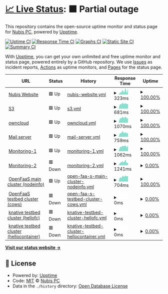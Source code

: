 # [📈 Live Status](https://uptime.nephos.gr): <!--live status--> **🟧 Partial outage**

This repository contains the open-source uptime monitor and status page for [Nubis PC](https://uptime.nephos.gr), powered by [Upptime](https://github.com/upptime/upptime).

[![Uptime CI](https://github.com/nubispc/upptime/workflows/Uptime%20CI/badge.svg)](https://github.com/nubispc/upptime/actions?query=workflow%3A%22Uptime+CI%22)
[![Response Time CI](https://github.com/nubispc/upptime/workflows/Response%20Time%20CI/badge.svg)](https://github.com/nubispc/upptime/actions?query=workflow%3A%22Response+Time+CI%22)
[![Graphs CI](https://github.com/nubispc/upptime/workflows/Graphs%20CI/badge.svg)](https://github.com/nubispc/upptime/actions?query=workflow%3A%22Graphs+CI%22)
[![Static Site CI](https://github.com/nubispc/upptime/workflows/Static%20Site%20CI/badge.svg)](https://github.com/nubispc/upptime/actions?query=workflow%3A%22Static+Site+CI%22)
[![Summary CI](https://github.com/nubispc/upptime/workflows/Summary%20CI/badge.svg)](https://github.com/nubispc/upptime/actions?query=workflow%3A%22Summary+CI%22)

With [Upptime](https://upptime.js.org), you can get your own unlimited and free uptime monitor and status page, powered entirely by a GitHub repository. We use [Issues](https://github.com/nubispc/upptime/issues) as incident reports, [Actions](https://github.com/nubispc/upptime/actions) as uptime monitors, and [Pages](https://uptime.nephos.gr) for the status page.

<!--start: status pages-->
<!-- This summary is generated by Upptime (https://github.com/upptime/upptime) -->
<!-- Do not edit this manually, your changes will be overwritten -->
<!-- prettier-ignore -->
| URL | Status | History | Response Time | Uptime |
| --- | ------ | ------- | ------------- | ------ |
| <img alt="" src="https://icons.duckduckgo.com/ip3/nubis-pc.eu.ico" height="13"> [Nubis Website](https://nubis-pc.eu) | 🟩 Up | [nubis-website.yml](https://github.com/nubispc/upptime/commits/HEAD/history/nubis-website.yml) | <details><summary><img alt="Response time graph" src="./graphs/nubis-website/response-time-week.png" height="20"> 323ms</summary><br><a href="https://uptime.nephos.gr/history/nubis-website"><img alt="Response time 402" src="https://img.shields.io/endpoint?url=https%3A%2F%2Fraw.githubusercontent.com%2Fnubispc%2Fupptime%2FHEAD%2Fapi%2Fnubis-website%2Fresponse-time.json"></a><br><a href="https://uptime.nephos.gr/history/nubis-website"><img alt="24-hour response time 576" src="https://img.shields.io/endpoint?url=https%3A%2F%2Fraw.githubusercontent.com%2Fnubispc%2Fupptime%2FHEAD%2Fapi%2Fnubis-website%2Fresponse-time-day.json"></a><br><a href="https://uptime.nephos.gr/history/nubis-website"><img alt="7-day response time 323" src="https://img.shields.io/endpoint?url=https%3A%2F%2Fraw.githubusercontent.com%2Fnubispc%2Fupptime%2FHEAD%2Fapi%2Fnubis-website%2Fresponse-time-week.json"></a><br><a href="https://uptime.nephos.gr/history/nubis-website"><img alt="30-day response time 354" src="https://img.shields.io/endpoint?url=https%3A%2F%2Fraw.githubusercontent.com%2Fnubispc%2Fupptime%2FHEAD%2Fapi%2Fnubis-website%2Fresponse-time-month.json"></a><br><a href="https://uptime.nephos.gr/history/nubis-website"><img alt="1-year response time 407" src="https://img.shields.io/endpoint?url=https%3A%2F%2Fraw.githubusercontent.com%2Fnubispc%2Fupptime%2FHEAD%2Fapi%2Fnubis-website%2Fresponse-time-year.json"></a></details> | <details><summary><a href="https://uptime.nephos.gr/history/nubis-website">100.00%</a></summary><a href="https://uptime.nephos.gr/history/nubis-website"><img alt="All-time uptime 99.93%" src="https://img.shields.io/endpoint?url=https%3A%2F%2Fraw.githubusercontent.com%2Fnubispc%2Fupptime%2FHEAD%2Fapi%2Fnubis-website%2Fuptime.json"></a><br><a href="https://uptime.nephos.gr/history/nubis-website"><img alt="24-hour uptime 100.00%" src="https://img.shields.io/endpoint?url=https%3A%2F%2Fraw.githubusercontent.com%2Fnubispc%2Fupptime%2FHEAD%2Fapi%2Fnubis-website%2Fuptime-day.json"></a><br><a href="https://uptime.nephos.gr/history/nubis-website"><img alt="7-day uptime 100.00%" src="https://img.shields.io/endpoint?url=https%3A%2F%2Fraw.githubusercontent.com%2Fnubispc%2Fupptime%2FHEAD%2Fapi%2Fnubis-website%2Fuptime-week.json"></a><br><a href="https://uptime.nephos.gr/history/nubis-website"><img alt="30-day uptime 100.00%" src="https://img.shields.io/endpoint?url=https%3A%2F%2Fraw.githubusercontent.com%2Fnubispc%2Fupptime%2FHEAD%2Fapi%2Fnubis-website%2Fuptime-month.json"></a><br><a href="https://uptime.nephos.gr/history/nubis-website"><img alt="1-year uptime 99.93%" src="https://img.shields.io/endpoint?url=https%3A%2F%2Fraw.githubusercontent.com%2Fnubispc%2Fupptime%2FHEAD%2Fapi%2Fnubis-website%2Fuptime-year.json"></a></details>
| <img alt="" src="https://icons.duckduckgo.com/ip3/s3.nbfc.io.ico" height="13"> [S3](https://s3.nbfc.io) | 🟩 Up | [s3.yml](https://github.com/nubispc/upptime/commits/HEAD/history/s3.yml) | <details><summary><img alt="Response time graph" src="./graphs/s3/response-time-week.png" height="20"> 681ms</summary><br><a href="https://uptime.nephos.gr/history/s3"><img alt="Response time 620" src="https://img.shields.io/endpoint?url=https%3A%2F%2Fraw.githubusercontent.com%2Fnubispc%2Fupptime%2FHEAD%2Fapi%2Fs3%2Fresponse-time.json"></a><br><a href="https://uptime.nephos.gr/history/s3"><img alt="24-hour response time 668" src="https://img.shields.io/endpoint?url=https%3A%2F%2Fraw.githubusercontent.com%2Fnubispc%2Fupptime%2FHEAD%2Fapi%2Fs3%2Fresponse-time-day.json"></a><br><a href="https://uptime.nephos.gr/history/s3"><img alt="7-day response time 681" src="https://img.shields.io/endpoint?url=https%3A%2F%2Fraw.githubusercontent.com%2Fnubispc%2Fupptime%2FHEAD%2Fapi%2Fs3%2Fresponse-time-week.json"></a><br><a href="https://uptime.nephos.gr/history/s3"><img alt="30-day response time 659" src="https://img.shields.io/endpoint?url=https%3A%2F%2Fraw.githubusercontent.com%2Fnubispc%2Fupptime%2FHEAD%2Fapi%2Fs3%2Fresponse-time-month.json"></a><br><a href="https://uptime.nephos.gr/history/s3"><img alt="1-year response time 623" src="https://img.shields.io/endpoint?url=https%3A%2F%2Fraw.githubusercontent.com%2Fnubispc%2Fupptime%2FHEAD%2Fapi%2Fs3%2Fresponse-time-year.json"></a></details> | <details><summary><a href="https://uptime.nephos.gr/history/s3">100.00%</a></summary><a href="https://uptime.nephos.gr/history/s3"><img alt="All-time uptime 99.66%" src="https://img.shields.io/endpoint?url=https%3A%2F%2Fraw.githubusercontent.com%2Fnubispc%2Fupptime%2FHEAD%2Fapi%2Fs3%2Fuptime.json"></a><br><a href="https://uptime.nephos.gr/history/s3"><img alt="24-hour uptime 100.00%" src="https://img.shields.io/endpoint?url=https%3A%2F%2Fraw.githubusercontent.com%2Fnubispc%2Fupptime%2FHEAD%2Fapi%2Fs3%2Fuptime-day.json"></a><br><a href="https://uptime.nephos.gr/history/s3"><img alt="7-day uptime 100.00%" src="https://img.shields.io/endpoint?url=https%3A%2F%2Fraw.githubusercontent.com%2Fnubispc%2Fupptime%2FHEAD%2Fapi%2Fs3%2Fuptime-week.json"></a><br><a href="https://uptime.nephos.gr/history/s3"><img alt="30-day uptime 100.00%" src="https://img.shields.io/endpoint?url=https%3A%2F%2Fraw.githubusercontent.com%2Fnubispc%2Fupptime%2FHEAD%2Fapi%2Fs3%2Fuptime-month.json"></a><br><a href="https://uptime.nephos.gr/history/s3"><img alt="1-year uptime 99.76%" src="https://img.shields.io/endpoint?url=https%3A%2F%2Fraw.githubusercontent.com%2Fnubispc%2Fupptime%2FHEAD%2Fapi%2Fs3%2Fuptime-year.json"></a></details>
| <img alt="" src="https://icons.duckduckgo.com/ip3/owncloud.nbfc.io.ico" height="13"> [owncloud](https://owncloud.nbfc.io) | 🟩 Up | [owncloud.yml](https://github.com/nubispc/upptime/commits/HEAD/history/owncloud.yml) | <details><summary><img alt="Response time graph" src="./graphs/owncloud/response-time-week.png" height="20"> 1070ms</summary><br><a href="https://uptime.nephos.gr/history/owncloud"><img alt="Response time 1013" src="https://img.shields.io/endpoint?url=https%3A%2F%2Fraw.githubusercontent.com%2Fnubispc%2Fupptime%2FHEAD%2Fapi%2Fowncloud%2Fresponse-time.json"></a><br><a href="https://uptime.nephos.gr/history/owncloud"><img alt="24-hour response time 978" src="https://img.shields.io/endpoint?url=https%3A%2F%2Fraw.githubusercontent.com%2Fnubispc%2Fupptime%2FHEAD%2Fapi%2Fowncloud%2Fresponse-time-day.json"></a><br><a href="https://uptime.nephos.gr/history/owncloud"><img alt="7-day response time 1070" src="https://img.shields.io/endpoint?url=https%3A%2F%2Fraw.githubusercontent.com%2Fnubispc%2Fupptime%2FHEAD%2Fapi%2Fowncloud%2Fresponse-time-week.json"></a><br><a href="https://uptime.nephos.gr/history/owncloud"><img alt="30-day response time 1091" src="https://img.shields.io/endpoint?url=https%3A%2F%2Fraw.githubusercontent.com%2Fnubispc%2Fupptime%2FHEAD%2Fapi%2Fowncloud%2Fresponse-time-month.json"></a><br><a href="https://uptime.nephos.gr/history/owncloud"><img alt="1-year response time 1029" src="https://img.shields.io/endpoint?url=https%3A%2F%2Fraw.githubusercontent.com%2Fnubispc%2Fupptime%2FHEAD%2Fapi%2Fowncloud%2Fresponse-time-year.json"></a></details> | <details><summary><a href="https://uptime.nephos.gr/history/owncloud">100.00%</a></summary><a href="https://uptime.nephos.gr/history/owncloud"><img alt="All-time uptime 99.39%" src="https://img.shields.io/endpoint?url=https%3A%2F%2Fraw.githubusercontent.com%2Fnubispc%2Fupptime%2FHEAD%2Fapi%2Fowncloud%2Fuptime.json"></a><br><a href="https://uptime.nephos.gr/history/owncloud"><img alt="24-hour uptime 100.00%" src="https://img.shields.io/endpoint?url=https%3A%2F%2Fraw.githubusercontent.com%2Fnubispc%2Fupptime%2FHEAD%2Fapi%2Fowncloud%2Fuptime-day.json"></a><br><a href="https://uptime.nephos.gr/history/owncloud"><img alt="7-day uptime 100.00%" src="https://img.shields.io/endpoint?url=https%3A%2F%2Fraw.githubusercontent.com%2Fnubispc%2Fupptime%2FHEAD%2Fapi%2Fowncloud%2Fuptime-week.json"></a><br><a href="https://uptime.nephos.gr/history/owncloud"><img alt="30-day uptime 100.00%" src="https://img.shields.io/endpoint?url=https%3A%2F%2Fraw.githubusercontent.com%2Fnubispc%2Fupptime%2FHEAD%2Fapi%2Fowncloud%2Fuptime-month.json"></a><br><a href="https://uptime.nephos.gr/history/owncloud"><img alt="1-year uptime 99.77%" src="https://img.shields.io/endpoint?url=https%3A%2F%2Fraw.githubusercontent.com%2Fnubispc%2Fupptime%2FHEAD%2Fapi%2Fowncloud%2Fuptime-year.json"></a></details>
| <img alt="" src="https://icons.duckduckgo.com/ip3/mail.nubificus.co.uk.ico" height="13"> [Mail server](https://mail.nubificus.co.uk) | 🟩 Up | [mail-server.yml](https://github.com/nubispc/upptime/commits/HEAD/history/mail-server.yml) | <details><summary><img alt="Response time graph" src="./graphs/mail-server/response-time-week.png" height="20"> 759ms</summary><br><a href="https://uptime.nephos.gr/history/mail-server"><img alt="Response time 726" src="https://img.shields.io/endpoint?url=https%3A%2F%2Fraw.githubusercontent.com%2Fnubispc%2Fupptime%2FHEAD%2Fapi%2Fmail-server%2Fresponse-time.json"></a><br><a href="https://uptime.nephos.gr/history/mail-server"><img alt="24-hour response time 771" src="https://img.shields.io/endpoint?url=https%3A%2F%2Fraw.githubusercontent.com%2Fnubispc%2Fupptime%2FHEAD%2Fapi%2Fmail-server%2Fresponse-time-day.json"></a><br><a href="https://uptime.nephos.gr/history/mail-server"><img alt="7-day response time 759" src="https://img.shields.io/endpoint?url=https%3A%2F%2Fraw.githubusercontent.com%2Fnubispc%2Fupptime%2FHEAD%2Fapi%2Fmail-server%2Fresponse-time-week.json"></a><br><a href="https://uptime.nephos.gr/history/mail-server"><img alt="30-day response time 846" src="https://img.shields.io/endpoint?url=https%3A%2F%2Fraw.githubusercontent.com%2Fnubispc%2Fupptime%2FHEAD%2Fapi%2Fmail-server%2Fresponse-time-month.json"></a><br><a href="https://uptime.nephos.gr/history/mail-server"><img alt="1-year response time 732" src="https://img.shields.io/endpoint?url=https%3A%2F%2Fraw.githubusercontent.com%2Fnubispc%2Fupptime%2FHEAD%2Fapi%2Fmail-server%2Fresponse-time-year.json"></a></details> | <details><summary><a href="https://uptime.nephos.gr/history/mail-server">100.00%</a></summary><a href="https://uptime.nephos.gr/history/mail-server"><img alt="All-time uptime 99.85%" src="https://img.shields.io/endpoint?url=https%3A%2F%2Fraw.githubusercontent.com%2Fnubispc%2Fupptime%2FHEAD%2Fapi%2Fmail-server%2Fuptime.json"></a><br><a href="https://uptime.nephos.gr/history/mail-server"><img alt="24-hour uptime 100.00%" src="https://img.shields.io/endpoint?url=https%3A%2F%2Fraw.githubusercontent.com%2Fnubispc%2Fupptime%2FHEAD%2Fapi%2Fmail-server%2Fuptime-day.json"></a><br><a href="https://uptime.nephos.gr/history/mail-server"><img alt="7-day uptime 100.00%" src="https://img.shields.io/endpoint?url=https%3A%2F%2Fraw.githubusercontent.com%2Fnubispc%2Fupptime%2FHEAD%2Fapi%2Fmail-server%2Fuptime-week.json"></a><br><a href="https://uptime.nephos.gr/history/mail-server"><img alt="30-day uptime 100.00%" src="https://img.shields.io/endpoint?url=https%3A%2F%2Fraw.githubusercontent.com%2Fnubispc%2Fupptime%2FHEAD%2Fapi%2Fmail-server%2Fuptime-month.json"></a><br><a href="https://uptime.nephos.gr/history/mail-server"><img alt="1-year uptime 99.80%" src="https://img.shields.io/endpoint?url=https%3A%2F%2Fraw.githubusercontent.com%2Fnubispc%2Fupptime%2FHEAD%2Fapi%2Fmail-server%2Fuptime-year.json"></a></details>
| <img alt="" src="https://icons.duckduckgo.com/ip3/monit.nubificus.co.uk.ico" height="13"> [Monitoring-1](https://monit.nubificus.co.uk) | 🟩 Up | [monitoring-1.yml](https://github.com/nubispc/upptime/commits/HEAD/history/monitoring-1.yml) | <details><summary><img alt="Response time graph" src="./graphs/monitoring-1/response-time-week.png" height="20"> 1062ms</summary><br><a href="https://uptime.nephos.gr/history/monitoring-1"><img alt="Response time 1029" src="https://img.shields.io/endpoint?url=https%3A%2F%2Fraw.githubusercontent.com%2Fnubispc%2Fupptime%2FHEAD%2Fapi%2Fmonitoring-1%2Fresponse-time.json"></a><br><a href="https://uptime.nephos.gr/history/monitoring-1"><img alt="24-hour response time 1256" src="https://img.shields.io/endpoint?url=https%3A%2F%2Fraw.githubusercontent.com%2Fnubispc%2Fupptime%2FHEAD%2Fapi%2Fmonitoring-1%2Fresponse-time-day.json"></a><br><a href="https://uptime.nephos.gr/history/monitoring-1"><img alt="7-day response time 1062" src="https://img.shields.io/endpoint?url=https%3A%2F%2Fraw.githubusercontent.com%2Fnubispc%2Fupptime%2FHEAD%2Fapi%2Fmonitoring-1%2Fresponse-time-week.json"></a><br><a href="https://uptime.nephos.gr/history/monitoring-1"><img alt="30-day response time 1123" src="https://img.shields.io/endpoint?url=https%3A%2F%2Fraw.githubusercontent.com%2Fnubispc%2Fupptime%2FHEAD%2Fapi%2Fmonitoring-1%2Fresponse-time-month.json"></a><br><a href="https://uptime.nephos.gr/history/monitoring-1"><img alt="1-year response time 1028" src="https://img.shields.io/endpoint?url=https%3A%2F%2Fraw.githubusercontent.com%2Fnubispc%2Fupptime%2FHEAD%2Fapi%2Fmonitoring-1%2Fresponse-time-year.json"></a></details> | <details><summary><a href="https://uptime.nephos.gr/history/monitoring-1">100.00%</a></summary><a href="https://uptime.nephos.gr/history/monitoring-1"><img alt="All-time uptime 98.38%" src="https://img.shields.io/endpoint?url=https%3A%2F%2Fraw.githubusercontent.com%2Fnubispc%2Fupptime%2FHEAD%2Fapi%2Fmonitoring-1%2Fuptime.json"></a><br><a href="https://uptime.nephos.gr/history/monitoring-1"><img alt="24-hour uptime 100.00%" src="https://img.shields.io/endpoint?url=https%3A%2F%2Fraw.githubusercontent.com%2Fnubispc%2Fupptime%2FHEAD%2Fapi%2Fmonitoring-1%2Fuptime-day.json"></a><br><a href="https://uptime.nephos.gr/history/monitoring-1"><img alt="7-day uptime 100.00%" src="https://img.shields.io/endpoint?url=https%3A%2F%2Fraw.githubusercontent.com%2Fnubispc%2Fupptime%2FHEAD%2Fapi%2Fmonitoring-1%2Fuptime-week.json"></a><br><a href="https://uptime.nephos.gr/history/monitoring-1"><img alt="30-day uptime 100.00%" src="https://img.shields.io/endpoint?url=https%3A%2F%2Fraw.githubusercontent.com%2Fnubispc%2Fupptime%2FHEAD%2Fapi%2Fmonitoring-1%2Fuptime-month.json"></a><br><a href="https://uptime.nephos.gr/history/monitoring-1"><img alt="1-year uptime 98.19%" src="https://img.shields.io/endpoint?url=https%3A%2F%2Fraw.githubusercontent.com%2Fnubispc%2Fupptime%2FHEAD%2Fapi%2Fmonitoring-1%2Fuptime-year.json"></a></details>
| <img alt="" src="https://icons.duckduckgo.com/ip3/grafana.nephos.gr.ico" height="13"> [Monitoring-2](https://grafana.nephos.gr) | 🟥 Down | [monitoring-2.yml](https://github.com/nubispc/upptime/commits/HEAD/history/monitoring-2.yml) | <details><summary><img alt="Response time graph" src="./graphs/monitoring-2/response-time-week.png" height="20"> 1241ms</summary><br><a href="https://uptime.nephos.gr/history/monitoring-2"><img alt="Response time 1572" src="https://img.shields.io/endpoint?url=https%3A%2F%2Fraw.githubusercontent.com%2Fnubispc%2Fupptime%2FHEAD%2Fapi%2Fmonitoring-2%2Fresponse-time.json"></a><br><a href="https://uptime.nephos.gr/history/monitoring-2"><img alt="24-hour response time 988" src="https://img.shields.io/endpoint?url=https%3A%2F%2Fraw.githubusercontent.com%2Fnubispc%2Fupptime%2FHEAD%2Fapi%2Fmonitoring-2%2Fresponse-time-day.json"></a><br><a href="https://uptime.nephos.gr/history/monitoring-2"><img alt="7-day response time 1241" src="https://img.shields.io/endpoint?url=https%3A%2F%2Fraw.githubusercontent.com%2Fnubispc%2Fupptime%2FHEAD%2Fapi%2Fmonitoring-2%2Fresponse-time-week.json"></a><br><a href="https://uptime.nephos.gr/history/monitoring-2"><img alt="30-day response time 1160" src="https://img.shields.io/endpoint?url=https%3A%2F%2Fraw.githubusercontent.com%2Fnubispc%2Fupptime%2FHEAD%2Fapi%2Fmonitoring-2%2Fresponse-time-month.json"></a><br><a href="https://uptime.nephos.gr/history/monitoring-2"><img alt="1-year response time 1522" src="https://img.shields.io/endpoint?url=https%3A%2F%2Fraw.githubusercontent.com%2Fnubispc%2Fupptime%2FHEAD%2Fapi%2Fmonitoring-2%2Fresponse-time-year.json"></a></details> | <details><summary><a href="https://uptime.nephos.gr/history/monitoring-2">0.00%</a></summary><a href="https://uptime.nephos.gr/history/monitoring-2"><img alt="All-time uptime 50.79%" src="https://img.shields.io/endpoint?url=https%3A%2F%2Fraw.githubusercontent.com%2Fnubispc%2Fupptime%2FHEAD%2Fapi%2Fmonitoring-2%2Fuptime.json"></a><br><a href="https://uptime.nephos.gr/history/monitoring-2"><img alt="24-hour uptime 0.00%" src="https://img.shields.io/endpoint?url=https%3A%2F%2Fraw.githubusercontent.com%2Fnubispc%2Fupptime%2FHEAD%2Fapi%2Fmonitoring-2%2Fuptime-day.json"></a><br><a href="https://uptime.nephos.gr/history/monitoring-2"><img alt="7-day uptime 0.00%" src="https://img.shields.io/endpoint?url=https%3A%2F%2Fraw.githubusercontent.com%2Fnubispc%2Fupptime%2FHEAD%2Fapi%2Fmonitoring-2%2Fuptime-week.json"></a><br><a href="https://uptime.nephos.gr/history/monitoring-2"><img alt="30-day uptime 0.00%" src="https://img.shields.io/endpoint?url=https%3A%2F%2Fraw.githubusercontent.com%2Fnubispc%2Fupptime%2FHEAD%2Fapi%2Fmonitoring-2%2Fuptime-month.json"></a><br><a href="https://uptime.nephos.gr/history/monitoring-2"><img alt="1-year uptime 37.77%" src="https://img.shields.io/endpoint?url=https%3A%2F%2Fraw.githubusercontent.com%2Fnubispc%2Fupptime%2FHEAD%2Fapi%2Fmonitoring-2%2Fuptime-year.json"></a></details>
| <img alt="" src="https://icons.duckduckgo.com/ip3/openfaas.nbfc.io.ico" height="13"> [OpenFaaS main cluster (nodeinfo)](https://openfaas.nbfc.io/function/nodeinfo) | 🟩 Up | [open-faa-s-main-cluster-nodeinfo.yml](https://github.com/nubispc/upptime/commits/HEAD/history/open-faa-s-main-cluster-nodeinfo.yml) | <details><summary><img alt="Response time graph" src="./graphs/open-faa-s-main-cluster-nodeinfo/response-time-week.png" height="20"> 704ms</summary><br><a href="https://uptime.nephos.gr/history/open-faa-s-main-cluster-nodeinfo"><img alt="Response time 653" src="https://img.shields.io/endpoint?url=https%3A%2F%2Fraw.githubusercontent.com%2Fnubispc%2Fupptime%2FHEAD%2Fapi%2Fopen-faa-s-main-cluster-nodeinfo%2Fresponse-time.json"></a><br><a href="https://uptime.nephos.gr/history/open-faa-s-main-cluster-nodeinfo"><img alt="24-hour response time 755" src="https://img.shields.io/endpoint?url=https%3A%2F%2Fraw.githubusercontent.com%2Fnubispc%2Fupptime%2FHEAD%2Fapi%2Fopen-faa-s-main-cluster-nodeinfo%2Fresponse-time-day.json"></a><br><a href="https://uptime.nephos.gr/history/open-faa-s-main-cluster-nodeinfo"><img alt="7-day response time 704" src="https://img.shields.io/endpoint?url=https%3A%2F%2Fraw.githubusercontent.com%2Fnubispc%2Fupptime%2FHEAD%2Fapi%2Fopen-faa-s-main-cluster-nodeinfo%2Fresponse-time-week.json"></a><br><a href="https://uptime.nephos.gr/history/open-faa-s-main-cluster-nodeinfo"><img alt="30-day response time 703" src="https://img.shields.io/endpoint?url=https%3A%2F%2Fraw.githubusercontent.com%2Fnubispc%2Fupptime%2FHEAD%2Fapi%2Fopen-faa-s-main-cluster-nodeinfo%2Fresponse-time-month.json"></a><br><a href="https://uptime.nephos.gr/history/open-faa-s-main-cluster-nodeinfo"><img alt="1-year response time 665" src="https://img.shields.io/endpoint?url=https%3A%2F%2Fraw.githubusercontent.com%2Fnubispc%2Fupptime%2FHEAD%2Fapi%2Fopen-faa-s-main-cluster-nodeinfo%2Fresponse-time-year.json"></a></details> | <details><summary><a href="https://uptime.nephos.gr/history/open-faa-s-main-cluster-nodeinfo">100.00%</a></summary><a href="https://uptime.nephos.gr/history/open-faa-s-main-cluster-nodeinfo"><img alt="All-time uptime 98.39%" src="https://img.shields.io/endpoint?url=https%3A%2F%2Fraw.githubusercontent.com%2Fnubispc%2Fupptime%2FHEAD%2Fapi%2Fopen-faa-s-main-cluster-nodeinfo%2Fuptime.json"></a><br><a href="https://uptime.nephos.gr/history/open-faa-s-main-cluster-nodeinfo"><img alt="24-hour uptime 100.00%" src="https://img.shields.io/endpoint?url=https%3A%2F%2Fraw.githubusercontent.com%2Fnubispc%2Fupptime%2FHEAD%2Fapi%2Fopen-faa-s-main-cluster-nodeinfo%2Fuptime-day.json"></a><br><a href="https://uptime.nephos.gr/history/open-faa-s-main-cluster-nodeinfo"><img alt="7-day uptime 100.00%" src="https://img.shields.io/endpoint?url=https%3A%2F%2Fraw.githubusercontent.com%2Fnubispc%2Fupptime%2FHEAD%2Fapi%2Fopen-faa-s-main-cluster-nodeinfo%2Fuptime-week.json"></a><br><a href="https://uptime.nephos.gr/history/open-faa-s-main-cluster-nodeinfo"><img alt="30-day uptime 99.93%" src="https://img.shields.io/endpoint?url=https%3A%2F%2Fraw.githubusercontent.com%2Fnubispc%2Fupptime%2FHEAD%2Fapi%2Fopen-faa-s-main-cluster-nodeinfo%2Fuptime-month.json"></a><br><a href="https://uptime.nephos.gr/history/open-faa-s-main-cluster-nodeinfo"><img alt="1-year uptime 98.18%" src="https://img.shields.io/endpoint?url=https%3A%2F%2Fraw.githubusercontent.com%2Fnubispc%2Fupptime%2FHEAD%2Fapi%2Fopen-faa-s-main-cluster-nodeinfo%2Fuptime-year.json"></a></details>
| <img alt="" src="https://icons.duckduckgo.com/ip3/openfaas.serrano.nbfc.io.ico" height="13"> [OpenFaaS testbed cluster (cows)](https://openfaas.serrano.nbfc.io/function/cows) | 🟥 Down | [open-faa-s-testbed-cluster-cows.yml](https://github.com/nubispc/upptime/commits/HEAD/history/open-faa-s-testbed-cluster-cows.yml) | <details><summary><img alt="Response time graph" src="./graphs/open-faa-s-testbed-cluster-cows/response-time-week.png" height="20"> 0ms</summary><br><a href="https://uptime.nephos.gr/history/open-faa-s-testbed-cluster-cows"><img alt="Response time 618" src="https://img.shields.io/endpoint?url=https%3A%2F%2Fraw.githubusercontent.com%2Fnubispc%2Fupptime%2FHEAD%2Fapi%2Fopen-faa-s-testbed-cluster-cows%2Fresponse-time.json"></a><br><a href="https://uptime.nephos.gr/history/open-faa-s-testbed-cluster-cows"><img alt="24-hour response time 0" src="https://img.shields.io/endpoint?url=https%3A%2F%2Fraw.githubusercontent.com%2Fnubispc%2Fupptime%2FHEAD%2Fapi%2Fopen-faa-s-testbed-cluster-cows%2Fresponse-time-day.json"></a><br><a href="https://uptime.nephos.gr/history/open-faa-s-testbed-cluster-cows"><img alt="7-day response time 0" src="https://img.shields.io/endpoint?url=https%3A%2F%2Fraw.githubusercontent.com%2Fnubispc%2Fupptime%2FHEAD%2Fapi%2Fopen-faa-s-testbed-cluster-cows%2Fresponse-time-week.json"></a><br><a href="https://uptime.nephos.gr/history/open-faa-s-testbed-cluster-cows"><img alt="30-day response time 0" src="https://img.shields.io/endpoint?url=https%3A%2F%2Fraw.githubusercontent.com%2Fnubispc%2Fupptime%2FHEAD%2Fapi%2Fopen-faa-s-testbed-cluster-cows%2Fresponse-time-month.json"></a><br><a href="https://uptime.nephos.gr/history/open-faa-s-testbed-cluster-cows"><img alt="1-year response time 637" src="https://img.shields.io/endpoint?url=https%3A%2F%2Fraw.githubusercontent.com%2Fnubispc%2Fupptime%2FHEAD%2Fapi%2Fopen-faa-s-testbed-cluster-cows%2Fresponse-time-year.json"></a></details> | <details><summary><a href="https://uptime.nephos.gr/history/open-faa-s-testbed-cluster-cows">0.00%</a></summary><a href="https://uptime.nephos.gr/history/open-faa-s-testbed-cluster-cows"><img alt="All-time uptime 33.04%" src="https://img.shields.io/endpoint?url=https%3A%2F%2Fraw.githubusercontent.com%2Fnubispc%2Fupptime%2FHEAD%2Fapi%2Fopen-faa-s-testbed-cluster-cows%2Fuptime.json"></a><br><a href="https://uptime.nephos.gr/history/open-faa-s-testbed-cluster-cows"><img alt="24-hour uptime 0.00%" src="https://img.shields.io/endpoint?url=https%3A%2F%2Fraw.githubusercontent.com%2Fnubispc%2Fupptime%2FHEAD%2Fapi%2Fopen-faa-s-testbed-cluster-cows%2Fuptime-day.json"></a><br><a href="https://uptime.nephos.gr/history/open-faa-s-testbed-cluster-cows"><img alt="7-day uptime 0.00%" src="https://img.shields.io/endpoint?url=https%3A%2F%2Fraw.githubusercontent.com%2Fnubispc%2Fupptime%2FHEAD%2Fapi%2Fopen-faa-s-testbed-cluster-cows%2Fuptime-week.json"></a><br><a href="https://uptime.nephos.gr/history/open-faa-s-testbed-cluster-cows"><img alt="30-day uptime 0.00%" src="https://img.shields.io/endpoint?url=https%3A%2F%2Fraw.githubusercontent.com%2Fnubispc%2Fupptime%2FHEAD%2Fapi%2Fopen-faa-s-testbed-cluster-cows%2Fuptime-month.json"></a><br><a href="https://uptime.nephos.gr/history/open-faa-s-testbed-cluster-cows"><img alt="1-year uptime 14.35%" src="https://img.shields.io/endpoint?url=https%3A%2F%2Fraw.githubusercontent.com%2Fnubispc%2Fupptime%2FHEAD%2Fapi%2Fopen-faa-s-testbed-cluster-cows%2Fuptime-year.json"></a></details>
| <img alt="" src="https://icons.duckduckgo.com/ip3/hellofc.default.knative.nbfc.io.ico" height="13"> [knative testbed cluster (hellofc)](https://hellofc.default.knative.nbfc.io) | 🟥 Down | [knative-testbed-cluster-hellofc.yml](https://github.com/nubispc/upptime/commits/HEAD/history/knative-testbed-cluster-hellofc.yml) | <details><summary><img alt="Response time graph" src="./graphs/knative-testbed-cluster-hellofc/response-time-week.png" height="20"> 0ms</summary><br><a href="https://uptime.nephos.gr/history/knative-testbed-cluster-hellofc"><img alt="Response time 4090" src="https://img.shields.io/endpoint?url=https%3A%2F%2Fraw.githubusercontent.com%2Fnubispc%2Fupptime%2FHEAD%2Fapi%2Fknative-testbed-cluster-hellofc%2Fresponse-time.json"></a><br><a href="https://uptime.nephos.gr/history/knative-testbed-cluster-hellofc"><img alt="24-hour response time 0" src="https://img.shields.io/endpoint?url=https%3A%2F%2Fraw.githubusercontent.com%2Fnubispc%2Fupptime%2FHEAD%2Fapi%2Fknative-testbed-cluster-hellofc%2Fresponse-time-day.json"></a><br><a href="https://uptime.nephos.gr/history/knative-testbed-cluster-hellofc"><img alt="7-day response time 0" src="https://img.shields.io/endpoint?url=https%3A%2F%2Fraw.githubusercontent.com%2Fnubispc%2Fupptime%2FHEAD%2Fapi%2Fknative-testbed-cluster-hellofc%2Fresponse-time-week.json"></a><br><a href="https://uptime.nephos.gr/history/knative-testbed-cluster-hellofc"><img alt="30-day response time 0" src="https://img.shields.io/endpoint?url=https%3A%2F%2Fraw.githubusercontent.com%2Fnubispc%2Fupptime%2FHEAD%2Fapi%2Fknative-testbed-cluster-hellofc%2Fresponse-time-month.json"></a><br><a href="https://uptime.nephos.gr/history/knative-testbed-cluster-hellofc"><img alt="1-year response time 4502" src="https://img.shields.io/endpoint?url=https%3A%2F%2Fraw.githubusercontent.com%2Fnubispc%2Fupptime%2FHEAD%2Fapi%2Fknative-testbed-cluster-hellofc%2Fresponse-time-year.json"></a></details> | <details><summary><a href="https://uptime.nephos.gr/history/knative-testbed-cluster-hellofc">0.00%</a></summary><a href="https://uptime.nephos.gr/history/knative-testbed-cluster-hellofc"><img alt="All-time uptime 49.62%" src="https://img.shields.io/endpoint?url=https%3A%2F%2Fraw.githubusercontent.com%2Fnubispc%2Fupptime%2FHEAD%2Fapi%2Fknative-testbed-cluster-hellofc%2Fuptime.json"></a><br><a href="https://uptime.nephos.gr/history/knative-testbed-cluster-hellofc"><img alt="24-hour uptime 0.00%" src="https://img.shields.io/endpoint?url=https%3A%2F%2Fraw.githubusercontent.com%2Fnubispc%2Fupptime%2FHEAD%2Fapi%2Fknative-testbed-cluster-hellofc%2Fuptime-day.json"></a><br><a href="https://uptime.nephos.gr/history/knative-testbed-cluster-hellofc"><img alt="7-day uptime 0.00%" src="https://img.shields.io/endpoint?url=https%3A%2F%2Fraw.githubusercontent.com%2Fnubispc%2Fupptime%2FHEAD%2Fapi%2Fknative-testbed-cluster-hellofc%2Fuptime-week.json"></a><br><a href="https://uptime.nephos.gr/history/knative-testbed-cluster-hellofc"><img alt="30-day uptime 0.00%" src="https://img.shields.io/endpoint?url=https%3A%2F%2Fraw.githubusercontent.com%2Fnubispc%2Fupptime%2FHEAD%2Fapi%2Fknative-testbed-cluster-hellofc%2Fuptime-month.json"></a><br><a href="https://uptime.nephos.gr/history/knative-testbed-cluster-hellofc"><img alt="1-year uptime 40.45%" src="https://img.shields.io/endpoint?url=https%3A%2F%2Fraw.githubusercontent.com%2Fnubispc%2Fupptime%2FHEAD%2Fapi%2Fknative-testbed-cluster-hellofc%2Fuptime-year.json"></a></details>
| <img alt="" src="https://icons.duckduckgo.com/ip3/hellocontainer.default.knative.nbfc.io.ico" height="13"> [knative testbed cluster (hellocontainer)](https://hellocontainer.default.knative.nbfc.io) | 🟥 Down | [knative-testbed-cluster-hellocontainer.yml](https://github.com/nubispc/upptime/commits/HEAD/history/knative-testbed-cluster-hellocontainer.yml) | <details><summary><img alt="Response time graph" src="./graphs/knative-testbed-cluster-hellocontainer/response-time-week.png" height="20"> 0ms</summary><br><a href="https://uptime.nephos.gr/history/knative-testbed-cluster-hellocontainer"><img alt="Response time 3096" src="https://img.shields.io/endpoint?url=https%3A%2F%2Fraw.githubusercontent.com%2Fnubispc%2Fupptime%2FHEAD%2Fapi%2Fknative-testbed-cluster-hellocontainer%2Fresponse-time.json"></a><br><a href="https://uptime.nephos.gr/history/knative-testbed-cluster-hellocontainer"><img alt="24-hour response time 0" src="https://img.shields.io/endpoint?url=https%3A%2F%2Fraw.githubusercontent.com%2Fnubispc%2Fupptime%2FHEAD%2Fapi%2Fknative-testbed-cluster-hellocontainer%2Fresponse-time-day.json"></a><br><a href="https://uptime.nephos.gr/history/knative-testbed-cluster-hellocontainer"><img alt="7-day response time 0" src="https://img.shields.io/endpoint?url=https%3A%2F%2Fraw.githubusercontent.com%2Fnubispc%2Fupptime%2FHEAD%2Fapi%2Fknative-testbed-cluster-hellocontainer%2Fresponse-time-week.json"></a><br><a href="https://uptime.nephos.gr/history/knative-testbed-cluster-hellocontainer"><img alt="30-day response time 0" src="https://img.shields.io/endpoint?url=https%3A%2F%2Fraw.githubusercontent.com%2Fnubispc%2Fupptime%2FHEAD%2Fapi%2Fknative-testbed-cluster-hellocontainer%2Fresponse-time-month.json"></a><br><a href="https://uptime.nephos.gr/history/knative-testbed-cluster-hellocontainer"><img alt="1-year response time 3160" src="https://img.shields.io/endpoint?url=https%3A%2F%2Fraw.githubusercontent.com%2Fnubispc%2Fupptime%2FHEAD%2Fapi%2Fknative-testbed-cluster-hellocontainer%2Fresponse-time-year.json"></a></details> | <details><summary><a href="https://uptime.nephos.gr/history/knative-testbed-cluster-hellocontainer">0.00%</a></summary><a href="https://uptime.nephos.gr/history/knative-testbed-cluster-hellocontainer"><img alt="All-time uptime 58.17%" src="https://img.shields.io/endpoint?url=https%3A%2F%2Fraw.githubusercontent.com%2Fnubispc%2Fupptime%2FHEAD%2Fapi%2Fknative-testbed-cluster-hellocontainer%2Fuptime.json"></a><br><a href="https://uptime.nephos.gr/history/knative-testbed-cluster-hellocontainer"><img alt="24-hour uptime 0.00%" src="https://img.shields.io/endpoint?url=https%3A%2F%2Fraw.githubusercontent.com%2Fnubispc%2Fupptime%2FHEAD%2Fapi%2Fknative-testbed-cluster-hellocontainer%2Fuptime-day.json"></a><br><a href="https://uptime.nephos.gr/history/knative-testbed-cluster-hellocontainer"><img alt="7-day uptime 0.00%" src="https://img.shields.io/endpoint?url=https%3A%2F%2Fraw.githubusercontent.com%2Fnubispc%2Fupptime%2FHEAD%2Fapi%2Fknative-testbed-cluster-hellocontainer%2Fuptime-week.json"></a><br><a href="https://uptime.nephos.gr/history/knative-testbed-cluster-hellocontainer"><img alt="30-day uptime 0.00%" src="https://img.shields.io/endpoint?url=https%3A%2F%2Fraw.githubusercontent.com%2Fnubispc%2Fupptime%2FHEAD%2Fapi%2Fknative-testbed-cluster-hellocontainer%2Fuptime-month.json"></a><br><a href="https://uptime.nephos.gr/history/knative-testbed-cluster-hellocontainer"><img alt="1-year uptime 48.15%" src="https://img.shields.io/endpoint?url=https%3A%2F%2Fraw.githubusercontent.com%2Fnubispc%2Fupptime%2FHEAD%2Fapi%2Fknative-testbed-cluster-hellocontainer%2Fuptime-year.json"></a></details>

<!--end: status pages-->

[**Visit our status website →**](https://uptime.nephos.gr)

## 📄 License

- Powered by: [Upptime](https://github.com/upptime/upptime)
- Code: [MIT](./LICENSE) © [Nubis PC](https://uptime.nephos.gr)
- Data in the `./history` directory: [Open Database License](https://opendatacommons.org/licenses/odbl/1-0/)

